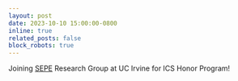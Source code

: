 ```yaml
---
layout: post
date: 2023-10-10 15:00:00-0800
inline: true
related_posts: false
block_robots: true
---
```


Joining [SEPE](https://moshirpour.com/) Research Group at UC Irvine for ICS Honor Program!
